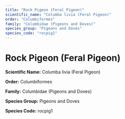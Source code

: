 ```yaml
---
title: "Rock Pigeon (Feral Pigeon)"
scientific_name: "Columba livia (Feral Pigeon)"
order: "Columbiformes"
family: "Columbidae (Pigeons and Doves)"
species_group: "Pigeons and Doves"
species_code: "rocpig1"
---
```


# Rock Pigeon (Feral Pigeon)

**Scientific Name:** Columba livia (Feral Pigeon)

**Order:** Columbiformes

**Family:** Columbidae (Pigeons and Doves)

**Species Group:** Pigeons and Doves

**Species Code:** rocpig1
